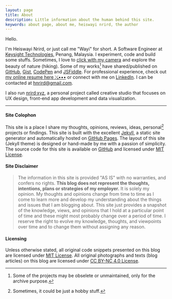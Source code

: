 ```yaml
---
layout: page
title: About
description: Little information about the human behind this site.
keywords: about page, about me, heiswayi nrird, the author
---
```


Hello.

I'm Heiswayi Nrird, or just call me "Wayi" for short. A Software Engineer at [Keysight Technologies](https://www.keysight.com), Penang, Malaysia. I experiment, code and build some stuffs. Sometimes, I love to [click with my camera](https://heiswayi.github.io/my-photography/) and explore the beauty of nature (hiking). Some of my works[^1] have shared/published on [GitHub](http://github.com/heiswayi), [Gist](http://heiswayi.github.io/my-gists/), [CodePen](http://codepen.io/heiswayi/) and [JSFiddle](http://jsfiddle.net/user/heiswayi/). For professional experience, check out [my online resume here ⤯•••](https://heiswayi.github.io/resume/) or connect with me on [LinkedIn](https://my.linkedin.com/in/nrird). I can be contacted at [hnrird@gmail.com](mailto:hnrird@gmail.com).

I also run [nrird·xyz](http://nrird.xyz), a personal project called creative studio that focuses on UX design, front-end app development and data visualization.

---

#### Site Colophon

This site is a place I share my thoughts, opinions, reviews, ideas, personal[^2] projects or findings. This site is built with the excellent [Jekyll](http://jekyllrb.com), a static site generator and automatically hosted on [GitHub Pages](https://pages.github.com/). The layout of this site (Jekyll theme) is designed or hand-made by me with a passion of simplicity. The source code for this site is available on [GitHub](http://github.com/heiswayi/heiswayi.github.io) and licensed under [MIT License](http://heiswayi.github.io/mit-license).

#### Site Disclaimer

> The information in this site is provided "AS IS" with no warranties, and confers no rights. **This blog does not represent the thoughts, intentions, plans or strategies of my employer.** It is solely my opinion. My thoughts and opinions change from time to time as I come to learn more and develop my understanding about the things and issues that I am blogging about. This site just provides a snapshot of the knowledge, views, and opinions that I hold at a particular point of time and these might most probably change over a period of time. I reserve the right to evolve my knowledge, thoughts, and viewpoints over time and to change them without assigning any reason.

#### Licensing

Unless otherwise stated, all original code snippets presented on this blog are licensed under [MIT License](http://heiswayi.github.io/mit-license). All original photographs and texts (blog articles) on this blog are licensed under [CC BY-NC 4.0 License](https://creativecommons.org/licenses/by-nc/4.0/).

[^1]: Some of the projects may be obselete or unmaintained, only for the archive purpose.
[^2]: Sometimes, it could be just a hobby stuff.
